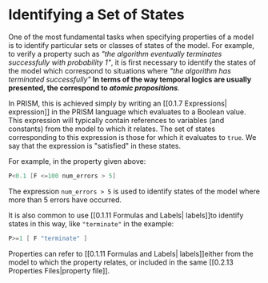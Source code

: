 # Identifying a Set of States

One of the most fundamental tasks when specifying properties of a model is to identify particular sets or classes of states of the model. For example, to verify a property such as *"the algorithm eventually terminates successfully with probability 1"*, it is first necessary to identify the states of the model which correspond to situations where *"the algorithm has terminated successfully"* **In terms of the way temporal logics are usually presented, the correspond to *atomic propositions***.

In PRISM, this is achieved simply by writing an [[0.1.7 Expressions| expression]] in the PRISM language which evaluates to a Boolean value. This expression will typically contain references to variables (and constants) from the model to which it relates. The set of states corresponding to this expression is those for which it evaluates to  `true`. We say that the expression is "satisfied" in these states.

For example, in the property given above:

```c
P<0.1 [F <=100 num_errors > 5]
```

The expression `num_errors > 5` is used to identify states of the model where more than 5 errors have occurred.

It is also common to use [[0.1.11 Formulas and Labels| labels]]to identify states in this way, like `"terminate"` in the example:


```c
P>=1 [ F "terminate" ]
```

Properties can refer to [[0.1.11 Formulas and Labels| labels]]either from the model to which the property relates, or included in the same [[0.2.13 Properties Files|property file]].